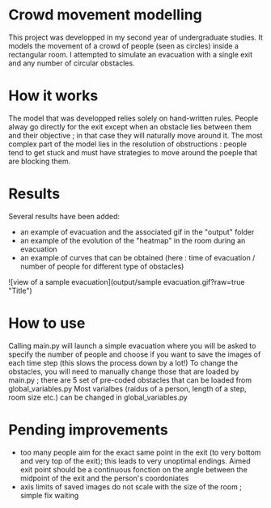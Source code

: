 # Crowd movement modelling

This project was developped in my second year of undergraduate studies. It models the movement of a crowd of people (seen as circles) inside a rectangular room. 
I attempted to simulate an evacuation with a single exit and any number of circular obstacles. 

# How it works

The model that was developped relies solely on hand-written rules. 
People alway go directly for the exit except when an obstacle lies between them and their objective ; in that case they will naturally move around it.
The most complex part of the model lies in the resolution of obstructions : people tend to get stuck and must have strategies to move around the poeple that are blocking them.


# Results 

Several results have been added:
- an example of evacuation and the associated gif in the "output" folder
- an example of the evolution of the "heatmap" in the room during an evacuation
- an example of curves that can be obtained (here : time of evacuation / number of people for different type of obstacles)

![view of a sample evacuation](output/sample evacuation.gif?raw=true "Title")
    
# How to use 

Calling main.py will launch a simple evacuation where you will be asked to specify the number of people and choose if you want to save the images of each time step (this slows the process down by a lot!)
To change the obstacles, you will need to manually change those that are loaded by main.py ; there are 5 set of pre-coded obstacles that can be loaded from global_variables.py
Most varialbes (raidus of a person, length of a step, room size etc.) can be changed in global_variables.py

# Pending improvements
- too many people aim for the exact same point in the exit (to very bottom and very top of the exit); this leads to very unoptimal endings. Aimed exit point should be a continuous fonction on the angle between the midpoint of the exit and the person's coordoniates
- axis limits of saved images do not scale with the size of the room ; simple fix waiting
